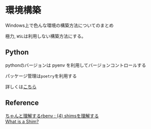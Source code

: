 # 環境構築

Windows上で色んな環境の構築方法についてのまとめ

極力, `WSL`は利用しない構築方法にする。

## Python
pythonのバージョンは
pyenv を利用してバージョンコントロールする

パッケージ管理は`poetry`を利用する

詳しくは[こちら](/python/README.md)

## Reference
[ちゃんと理解するrbenv : (4) shimsを理解する](https://mogulla3.tech/articles/2021-07-12-understanding-rbenv-4)  
[What is a Shim?](https://stackoverflow.com/questions/2116142/what-is-a-shim)
